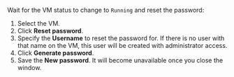Wait for the VM status to change to `Running` and reset the password:

1. Select the VM.
1. Click **Reset password**.
1. Specify the **Username** to reset the password for. If there is no user with that name on the VM, this user will be created with administrator access.
1. Click **Generate password**.
1. Save the **New password**. It will become unavailable once you close the window.
